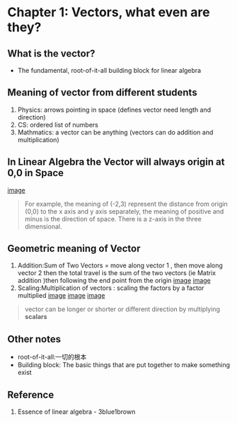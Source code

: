 # Chapter 1: Vectors, what even are they?
## What is the vector?
* The fundamental, root-of-it-all building block for linear algebra
## Meaning of vector from different students
1. Physics: arrows pointing in space (defines vector need length and direction)
2. CS: ordered list of numbers
3. Mathmatics: a vector can be anything  (vectors can do addition and multiplication)
## In Linear Algebra the Vector will always origin at 0,0 in Space
[image](https://github.com/yhlien1221/Linear-algebra/blob/main/3Blue1Brown/pic/2_1.png)
> For example, the meaning of  (-2,3) represent the distance from origin (0,0) to the x axis and y axis separately, the meaning of positive and minus is the direction of space. There is a z-axis in the three dimensional.
## Geometric meaning of Vector
1. Addition:Sum of Two Vectors = move along vector 1 , then move along vector 2 then the total travel is the sum of the two vectors (ie Matrix addition )then following the end point from the origin
[image](https://github.com/yhlien1221/Linear-algebra/blob/main/3Blue1Brown/pic/2_2.png)
[image](https://github.com/yhlien1221/Linear-algebra/blob/main/3Blue1Brown/pic/2_3.png)
2. Scaling:Multiplication of vectors : scaling the factors by a factor multiplied
[image](https://github.com/yhlien1221/Linear-algebra/blob/main/3Blue1Brown/pic/2_4.png)
[image](https://github.com/yhlien1221/Linear-algebra/blob/main/3Blue1Brown/pic/2_5.png)
[image](https://github.com/yhlien1221/Linear-algebra/blob/main/3Blue1Brown/pic/2_6.png)
> vector can be longer or shorter or different direction by multiplying __scalars__
## Other notes
* root-of-it-all:一切的根本
* Building block: The basic things that are put together to make something exist
## Reference
1. Essence of linear algebra - 3blue1brown
 


